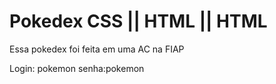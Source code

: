 # Pokedex CSS || HTML || HTML
 Essa pokedex foi feita em uma AC na FIAP

 Login: pokemon
 senha:pokemon
